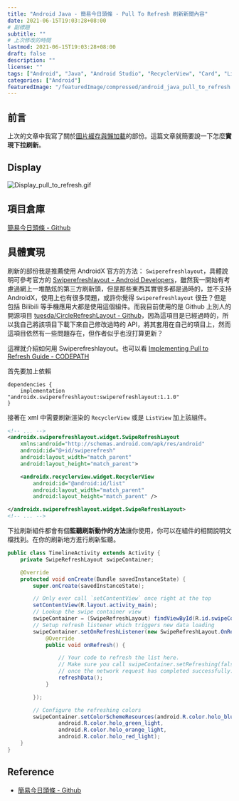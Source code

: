```yaml
---
title: "Android Java - 簡易今日頭條 - Pull To Refresh 刷新新聞內容"
date: 2021-06-15T19:03:28+08:00
# 副標題
subtitle: ""
# 上次修改的時間
lastmod: 2021-06-15T19:03:28+08:00
draft: false
description: ""
license: ""
tags: ["Android", "Java", "Android Studio", "RecyclerView", "Card", "List", "Adapter", "UI", "Render"]
categories: ["Android"]
featuredImage: "/featuredImage/compressed/android_java_pull_to_refresh.png"
---
```


## 前言

上次的文章中我寫了關於[圖片緩存與懶加載](https://huangno1.github.io/android_java_image_cache_and_lazy_load/)的部份。這篇文章就簡要說一下怎麼**實現下拉刷新**。

## Display

![Display_pull_to_refresh.gif](index/Display_pull_to_refresh.gif "下拉刷新展示")

## 項目倉庫

[簡易今日頭條 - Github](https://github.com/HuangNO1/TouTiao_Simple_Android_App)

## 具體實現

刷新的部份我是推薦使用 AndroidX 官方的方法： `Swiperefreshlayout`，具體說明可參考官方的 [Swiperefreshlayout - Android Developers](https://developer.android.com/jetpack/androidx/releases/swiperefreshlayout)，雖然我一開始有考慮過網上一堆酷炫的第三方刷新頭，但是那些東西其實很多都是過時的，並不支持 AndroidX，使用上也有很多問題，或許你覺得 `Swiperefreshlayout` 很丑？但是包括 Bilibili 等手機應用大都是使用這個組件。而我目前使用的是 Github 上別人的開源項目 [tuesda/CircleRefreshLayout - Github](https://github.com/tuesda/CircleRefreshLayout)，因為這項目是已經過時的，所以我自己將該項目下載下來自己修改過時的 API，將其套用在自己的項目上，然而這項目依然有一些問題存在，但作者似乎也沒打算更新？

這裡就介紹如何用 Swiperefreshlayout。也可以看 [Implementing Pull to Refresh Guide - CODEPATH](https://guides.codepath.com/android/implementing-pull-to-refresh-guide)

首先要加上依賴

```
dependencies {
    implementation "androidx.swiperefreshlayout:swiperefreshlayout:1.1.0"
}
```

接著在 xml 中需要刷新渲染的 `RecyclerView` 或是 `ListView` 加上該組件。

```xml
<!-- ... -->
<androidx.swiperefreshlayout.widget.SwipeRefreshLayout
    xmlns:android="http://schemas.android.com/apk/res/android"
    android:id="@+id/swiperefresh"
    android:layout_width="match_parent"
    android:layout_height="match_parent">

    <androidx.recyclerview.widget.RecyclerView
        android:id="@android:id/list"
        android:layout_width="match_parent"
        android:layout_height="match_parent" />

</androidx.swiperefreshlayout.widget.SwipeRefreshLayout>
<!-- ... -->
```

下拉刷新組件都會有個**監聽刷新動作的方法**讓你使用，你可以在組件的相關說明文檔找到。在你的刷新地方進行刷新監聽。

```java
public class TimelineActivity extends Activity {
    private SwipeRefreshLayout swipeContainer;

    @Override
    protected void onCreate(Bundle savedInstanceState) {
        super.onCreate(savedInstanceState);

        // Only ever call `setContentView` once right at the top
        setContentView(R.layout.activity_main);
        // Lookup the swipe container view
        swipeContainer = (SwipeRefreshLayout) findViewById(R.id.swipeContainer);
        // Setup refresh listener which triggers new data loading
        swipeContainer.setOnRefreshListener(new SwipeRefreshLayout.OnRefreshListener() {
            @Override
            public void onRefresh() {

                // Your code to refresh the list here.
                // Make sure you call swipeContainer.setRefreshing(false)
                // once the network request has completed successfully.
                refreshData();
            } 

        });

        // Configure the refreshing colors
        swipeContainer.setColorSchemeResources(android.R.color.holo_blue_bright, 
                android.R.color.holo_green_light, 
                android.R.color.holo_orange_light, 
                android.R.color.holo_red_light);
    }
}
```

## Reference

- [簡易今日頭條 - Github](https://github.com/HuangNO1/TouTiao_Simple_Android_App)
